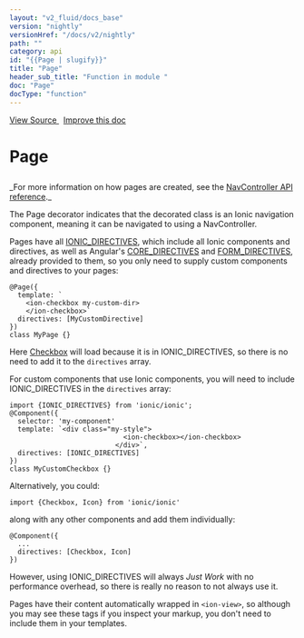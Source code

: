 ```yaml
---
layout: "v2_fluid/docs_base"
version: "nightly"
versionHref: "/docs/v2/nightly"
path: ""
category: api
id: "{{Page | slugify}}"
title: "Page"
header_sub_title: "Function in module "
doc: "Page"
docType: "function"
---
```




<div class="improve-docs">
  <a href='http://github.com/driftyco/ionic2/tree/master/ionic/config/decorators.ts#L5'>
    View Source
  </a>
  &nbsp;
  <a href='http://github.com/driftyco/ionic2/edit/master/ionic/config/decorators.ts#L5'>
    Improve this doc
  </a>

  <!-- TODO(drewrygh, perrygovier): render this block in the correct location, markup identical to component docs -->

</div>




<h1 class="api-title">

  Page



</h1>





<p>_For more information on how pages are created, see the <a href="../../components/nav/NavController/#creating_pages">NavController API
reference</a>._</p>
<p>The Page decorator indicates that the decorated class is an Ionic
navigation component, meaning it can be navigated to using a NavController.</p>
<p>Pages have all <a href="../IONIC_DIRECTIVES/">IONIC_DIRECTIVES</a>, which include
all Ionic components and directives, as well as Angular&#39;s <a href="https://angular.io/docs/js/latest/api/core/CORE_DIRECTIVES-const.html">CORE_DIRECTIVES</a>
and <a href="https://angular.io/docs/js/latest/api/core/FORM_DIRECTIVES-const.html">FORM_DIRECTIVES</a>,
already provided to them, so you only need to supply custom components and
directives to your pages:</p>
<pre><code class="lang-ts">@Page({
  template: `
    &lt;ion-checkbox my-custom-dir&gt;
    &lt;/ion-checkbox&gt;`
  directives: [MyCustomDirective]
})
class MyPage {}
</code></pre>
<p>Here <a href="../../../components/checkbox/Checkbox/">Checkbox</a> will load because
it is in IONIC_DIRECTIVES, so there is no need to add it to the <code>directives</code>
array.</p>
<p>For custom components that use Ionic components, you will need to include
IONIC_DIRECTIVES in the <code>directives</code> array:</p>
<pre><code class="lang-ts">import {IONIC_DIRECTIVES} from &#39;ionic/ionic&#39;;
@Component({
  selector: &#39;my-component&#39;
  template: `&lt;div class=&quot;my-style&quot;&gt;
                            &lt;ion-checkbox&gt;&lt;/ion-checkbox&gt;
                          &lt;/div&gt;`,
  directives: [IONIC_DIRECTIVES]
})
class MyCustomCheckbox {}
</code></pre>
<p>Alternatively, you could:</p>
<pre><code class="lang-ts">import {Checkbox, Icon} from &#39;ionic/ionic&#39;
</code></pre>
<p>along with any other components and add them individually:</p>
<pre><code>@Component({
  ...
  directives: [Checkbox, Icon]
})
</code></pre>
<p>However, using IONIC_DIRECTIVES will always <em>Just Work</em> with no
performance overhead, so there is really no reason to not always use it.</p>
<p>Pages have their content automatically wrapped in <code>&lt;ion-view&gt;</code>, so although
you may see these tags if you inspect your markup, you don&#39;t need to include
them in your templates.</p>








